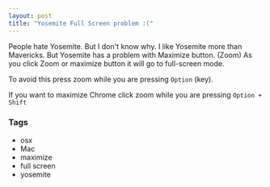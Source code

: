 ```yaml
---
layout: post
title: "Yosemite Full Screen problem :("
---
```


People hate Yosemite. But I don't know why. I like Yosemite more than Mavericks. But Yosemite has a problem with Maximize button. (Zoom) As you click Zoom or maximize button it will go to full-screen mode.

To avoid this press zoom while you are pressing `Option` (key).

If you want to maximize Chrome click zoom while you are pressing `Option + Shift`

### Tags

- osx
- Mac
- maximize
- full screen
- yosemite
